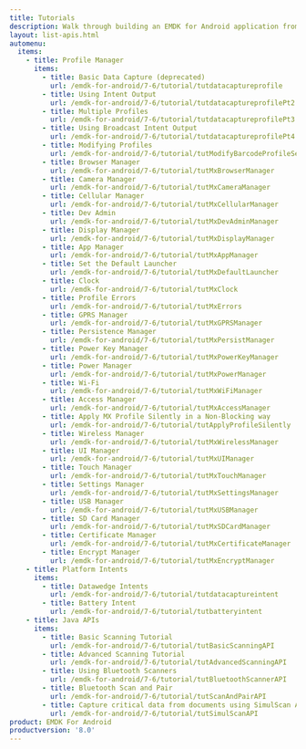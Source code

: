 ```yaml
---
title: Tutorials
description: Walk through building an EMDK for Android application from the ground up with one of the following tutorials. Each tutorial includes step by step instructions and associate code.
layout: list-apis.html
automenu:
  items:
    - title: Profile Manager
      items:
        - title: Basic Data Capture (deprecated)
          url: /emdk-for-android/7-6/tutorial/tutdatacaptureprofile
        - title: Using Intent Output
          url: /emdk-for-android/7-6/tutorial/tutdatacaptureprofilePt2
        - title: Multiple Profiles
          url: /emdk-for-android/7-6/tutorial/tutdatacaptureprofilePt3
        - title: Using Broadcast Intent Output
          url: /emdk-for-android/7-6/tutorial/tutdatacaptureprofilePt4
        - title: Modifying Profiles
          url: /emdk-for-android/7-6/tutorial/tutModifyBarcodeProfileSettings
        - title: Browser Manager
          url: /emdk-for-android/7-6/tutorial/tutMxBrowserManager
        - title: Camera Manager
          url: /emdk-for-android/7-6/tutorial/tutMxCameraManager
        - title: Cellular Manager
          url: /emdk-for-android/7-6/tutorial/tutMxCellularManager
        - title: Dev Admin
          url: /emdk-for-android/7-6/tutorial/tutMxDevAdminManager
        - title: Display Manager
          url: /emdk-for-android/7-6/tutorial/tutMxDisplayManager
        - title: App Manager
          url: /emdk-for-android/7-6/tutorial/tutMxAppManager
        - title: Set the Default Launcher
          url: /emdk-for-android/7-6/tutorial/tutMxDefaultLauncher
        - title: Clock
          url: /emdk-for-android/7-6/tutorial/tutMxClock
        - title: Profile Errors
          url: /emdk-for-android/7-6/tutorial/tutMxErrors
        - title: GPRS Manager
          url: /emdk-for-android/7-6/tutorial/tutMxGPRSManager
        - title: Persistence Manager
          url: /emdk-for-android/7-6/tutorial/tutMxPersistManager
        - title: Power Key Manager
          url: /emdk-for-android/7-6/tutorial/tutMxPowerKeyManager
        - title: Power Manager
          url: /emdk-for-android/7-6/tutorial/tutMxPowerManager
        - title: Wi-Fi
          url: /emdk-for-android/7-6/tutorial/tutMxWiFiManager
        - title: Access Manager
          url: /emdk-for-android/7-6/tutorial/tutMxAccessManager
        - title: Apply MX Profile Silently in a Non-Blocking way
          url: /emdk-for-android/7-6/tutorial/tutApplyProfileSilently
        - title: Wireless Manager
          url: /emdk-for-android/7-6/tutorial/tutMxWirelessManager
        - title: UI Manager
          url: /emdk-for-android/7-6/tutorial/tutMxUIManager
        - title: Touch Manager
          url: /emdk-for-android/7-6/tutorial/tutMxTouchManager
        - title: Settings Manager
          url: /emdk-for-android/7-6/tutorial/tutMxSettingsManager
        - title: USB Manager
          url: /emdk-for-android/7-6/tutorial/tutMxUSBManager
        - title: SD Card Manager
          url: /emdk-for-android/7-6/tutorial/tutMxSDCardManager
        - title: Certificate Manager
          url: /emdk-for-android/7-6/tutorial/tutMxCertificateManager
        - title: Encrypt Manager
          url: /emdk-for-android/7-6/tutorial/tutMxEncryptManager
    - title: Platform Intents
      items:
        - title: Datawedge Intents
          url: /emdk-for-android/7-6/tutorial/tutdatacaptureintent
        - title: Battery Intent
          url: /emdk-for-android/7-6/tutorial/tutbatteryintent
    - title: Java APIs
      items:
        - title: Basic Scanning Tutorial
          url: /emdk-for-android/7-6/tutorial/tutBasicScanningAPI
        - title: Advanced Scanning Tutorial
          url: /emdk-for-android/7-6/tutorial/tutAdvancedScanningAPI
        - title: Using Bluetooth Scanners
          url: /emdk-for-android/7-6/tutorial/tutBluetoothScannerAPI
        - title: Bluetooth Scan and Pair
          url: /emdk-for-android/7-6/tutorial/tutScanAndPairAPI
        - title: Capture critical data from documents using SimulScan API
          url: /emdk-for-android/7-6/tutorial/tutSimulScanAPI
product: EMDK For Android
productversion: '8.0'
---
```

















